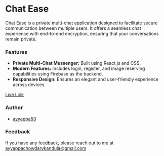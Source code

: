 # Chat Ease

Chat Ease is a private multi-chat application designed to facilitate secure communication between multiple users. It offers a seamless chat experience with end-to-end encryption, ensuring that your conversations remain private.


### Features

- **Private Multi-Chat Messenger:** Built using React.js and CSS.
- **Modern Features:** Includes login, register, and image reserving capabilities using Firebase as the backend.
- **Responsive Design:** Ensures an elegant and user-friendly experience across devices.


[Live Link](https://master--heartfelt-selkie-290ba4.netlify.app)

### Author

- [ayyappa53](https://github.com/ayyappa53)


### Feedback

If you have any feedback, please reach out to me at [ayyappachowdarykandula@gmail.com](mailto:ayyappachowdarykandula@gmail.com)
